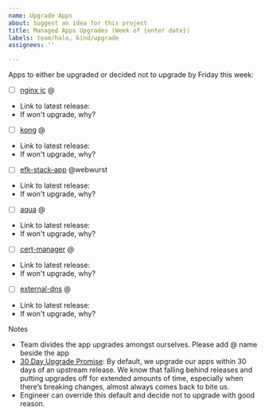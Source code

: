 ```yaml
---
name: Upgrade Apps
about: Suggest an idea for this project
title: Managed Apps Upgrades (Week of {enter date})
labels: team/halo, kind/upgrade
assignees: ''

---
```


Apps to either be upgraded or decided not to upgrade by Friday this week:

- [ ] [nginx ic](https://github.com/giantswarm/nginx-ingress-controller-app) @
* Link to latest release: 
* If won't upgrade, why?

- [ ] [kong](https://github.com/giantswarm/kong-app) @
* Link to latest release: 
* If won't upgrade, why?

- [ ] [efk-stack-app](https://github.com/giantswarm/efk-stack-app/) @webwurst 
* Link to latest release: 
* If won't upgrade, why?

- [ ] [aqua](https://github.com/giantswarm/aqua-app) @
* Link to latest release: 
* If won't upgrade, why?

- [ ] [cert-manager](https://github.com/giantswarm/cert-manager-app) @
* Link to latest release: 
* If won't upgrade, why?

- [ ] [external-dns](https://github.com/giantswarm/external-dns-app) @
* Link to latest release: 
* If won't upgrade, why?

Notes
* Team divides the app upgrades amongst ourselves. Please add @ name beside the app
* [30 Day Upgrade Promise](https://intranet.giantswarm.io/docs/product/pdr/003_30-day-upgrade-promise/): By default, we upgrade our apps within 30 days of an upstream release. We know that falling behind releases and putting upgrades off for extended amounts of time, especially when there’s breaking changes, almost always comes back to bite us.
* Engineer can override this default and decide not to upgrade with good reason.

